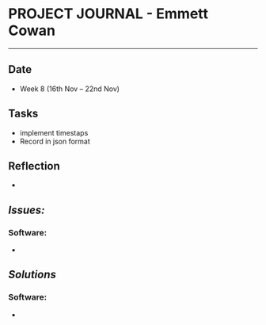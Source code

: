 
# **PROJECT JOURNAL - Emmett Cowan**
----------------------------------------------------------------------

## **Date**
-	Week 8 (16th Nov – 22nd Nov)

## **Tasks**
-	implement timestaps
-	Record in json format

## **Reflection**
-	


## **_Issues:_**

### **Software:**
-	

## **_Solutions_**

### **Software:**
-	